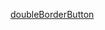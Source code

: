[doubleBorderButton](https://user-images.githubusercontent.com/52601835/230269898-e0637ff3-af47-40e7-92e3-373cf1ce7605.png)

